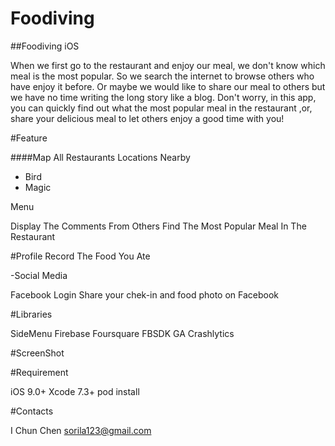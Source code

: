 # Foodiving
##Foodiving iOS

When we first go to the restaurant and enjoy our meal, we don't know which meal is the most popular. So we search the internet to browse others who have enjoy it before. Or maybe we would like to share our meal to others but we have no time writing the long story like a blog. Don't worry, in this app, you can quickly find out what the most popular meal in the restaurant ,or, share your delicious meal to let others enjoy a good time with you!


#Feature

####Map 
All Restaurants Locations Nearby

<ul>
<li>Bird</li>
<li>Magic</li>
</ul>

<p>Menu<p>
Display The Comments From Others
Find The Most Popular Meal In The Restaurant


#Profile
Record The Food You Ate

-Social Media

Facebook Login 
Share your chek-in and food photo on Facebook



#Libraries

SideMenu
Firebase
Foursquare
FBSDK
GA
Crashlytics


#ScreenShot

       

#Requirement

iOS 9.0+
Xcode 7.3+
pod install


#Contacts

I Chun Chen 
sorila123@gmail.com
